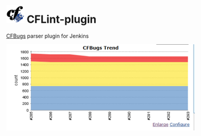  ![](/src/main/webapp/icons/CFBugs48x48.png ) CFLint-plugin
=============

[CFBugs](https://github.com/ryaneberly/CFLint/) parser plugin for Jenkins

![Screen shot](/src/main/resources/screen.PNG "Chart")
